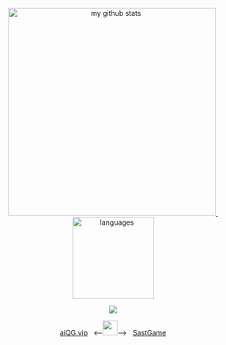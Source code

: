 

<!-- status codes -->
<a align="center" href="https://aiQG.vip">
    <p align="center">
    <img src="https://github-readme-stats.vercel.app/api?username=aiQG&show_icons=true&theme=merko&count_private=true" alt="my github stats" width="420"/>&nbsp;<img src="https://github-readme-stats.vercel.app/api/top-langs/?username=aiQG&layout=compact&theme=merko&langs_count=10" alt="languages" height="165">
    </p>
</a>


<!-- thropy -->
<a href="https://aiQG.vip">
    <p align="center">
        <img src="https://github-profile-trophy.vercel.app/?username=aiQG&column=7&theme=gruvbox"/>
    </p>
</a>

 <p align="center">
    <a align="center" href="https://aiQG.vip">aiQG.vip</a> &nbsp; <--<img src="https://media.giphy.com/media/WUlplcMpOCEmTGBtBW/giphy.gif" width="30">--> &nbsp; <a align="center" href="https://SastGame.com">SastGame</a>
 </p>



